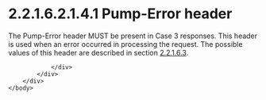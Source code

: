 <html dir="LTR" xmlns:mshelp="http://msdn.microsoft.com/mshelp" xmlns:ddue="http://ddue.schemas.microsoft.com/authoring/2003/5" xmlns:xlink="http://www.w3.org/1999/xlink" xmlns:tool="http://www.microsoft.com/tooltip">
    <head>
        <meta http-equiv="Content-Type" content="text/html; CHARSET=utf-8"></meta>
        <meta name="save" content="history"></meta>
        <title>2.2.1.6.2.1.4.1 Pump-Error header</title>
        <xml>
            <mshelp:toctitle title="2.2.1.6.2.1.4.1 Pump-Error header"></mshelp:toctitle>
            <mshelp:rltitle title="[MS-SSAS8]: Pump-Error header"></mshelp:rltitle>
            <mshelp:keyword index="A" term="a905f2ec-2fdb-4f03-b16e-c7c96f4a311e"></mshelp:keyword>
            <mshelp:attr name="DCSext.ContentType" value="open specification"></mshelp:attr>
            <mshelp:attr name="AssetID" value="a905f2ec-2fdb-4f03-b16e-c7c96f4a311e"></mshelp:attr>
            <mshelp:attr name="TopicType" value="kbRef"></mshelp:attr>
            <mshelp:attr name="DCSext.Title" value="[MS-SSAS8]: Pump-Error header" />
        </xml>
    </head>
    <body>
        <div id="header">
            <h1 class="heading">2.2.1.6.2.1.4.1 Pump-Error header</h1>
        </div>
        <div id="mainSection">
            <div id="mainBody">
                <div id="allHistory" class="saveHistory"></div>
                <div id="sectionSection0" class="section" name="collapseableSection">
                    

<p>The Pump-Error header MUST be present in Case 3 responses.
This header is used when an error occurred in processing the request. The
possible values of this header are described in section <a href="5169d2f6-5460-4733-b892-37d322da4c43.html">2.2.1.6.3</a>.</p>


                </div>
            </div>
        </div>
    </body>
</html>